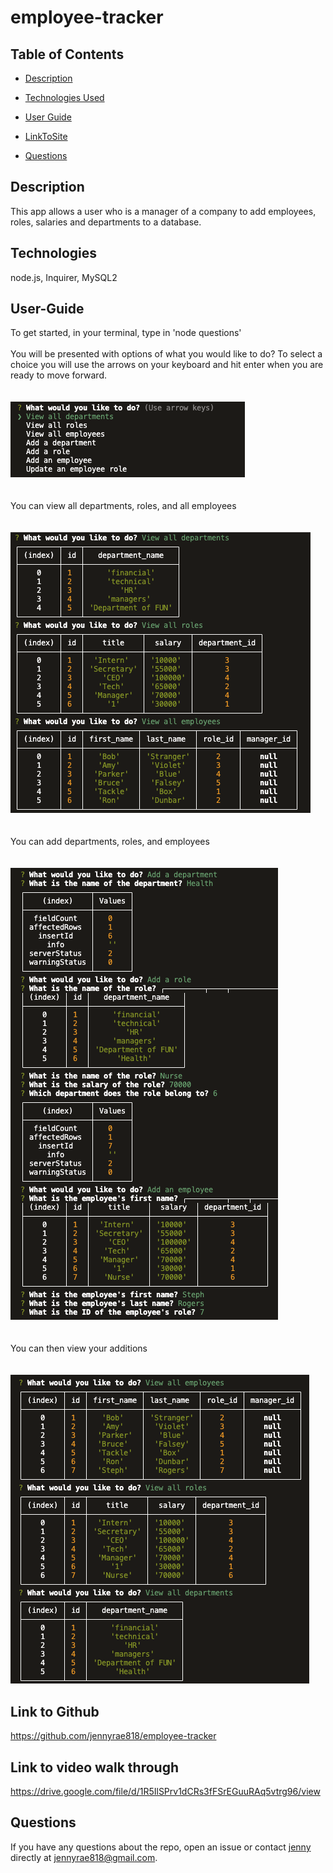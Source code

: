 # employee-tracker

## <Project Event Planner>


## Table of Contents 

* [Description](#description)

* [Technologies Used](#technologies)

* [User Guide](#User-Guide)

* [LinkToSite](#LinkToSite)

* [Questions](#questions)


## Description

This app allows a user who is a manager of a company to add employees, roles, salaries and departments to a database.  


## Technologies
node.js, Inquirer, MySQL2

## User-Guide

To get started, in your terminal, type in 'node questions'
<br>
<br>
You will be presented with options of what you would like to do? To select a choice you will use the arrows on your keyboard and hit enter when you are ready to move forward. 
<br>
<br>
<br>
![screenshot](./public/assets/screenshot1.png)
<br>
<br>
<br>
You can view all departments, roles, and all employees
<br>
<br>
<br>
![screenshot](./public/assets/screenshot2.png)
<br>
<br>
<br>
You can add departments, roles, and employees
<br>
<br>
<br>
![screenshot](./public/assets/screenshot3.png)
<br>
<br>
<br>
You can then view your additions
<br>
<br>
<br>
![screenshot](./public/assets/screenshot4.png)
<br>



## Link to Github
<https://github.com/jennyrae818/employee-tracker>

## Link to video walk through
<https://drive.google.com/file/d/1R5IlSPrv1dCRs3fFSrEGuuRAq5vtrg96/view>

## Questions

If you have any questions about the repo, open an issue or contact [jenny](undefined) directly at jennyrae818@gmail.com.